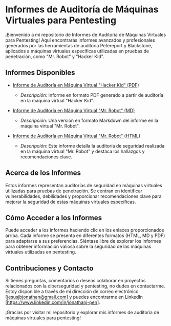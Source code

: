 # Informes de Auditoría de Máquinas Virtuales para Pentesting

¡Bienvenido a mi repositorio de Informes de Auditoría de Máquinas Virtuales para Pentesting! Aquí encontrarás informes avanzados y profesionales generados por las herramientas de auditoría Petereport y Blackstone, aplicados a máquinas virtuales específicas utilizadas en pruebas de penetración, como "Mr. Robot" y "Hacker Kid".

## Informes Disponibles

- [Informe de Auditoría en Máquina Virtual "Hacker Kid" (PDF)](https://github.com/jonathanjesus03/Report-Hub-for-Petereport-and-Blackstone/blob/88a68104902cd1bcd7c90d3bd2c6907cce5ff63a/PEN-MD_Ethical%20Hacking%20Reto%20Robot.md)
    - *Descripción*: Informe en formato PDF generado a partir de auditoría en la máquina virtual "Hacker Kid".

- [Informe de Auditoría en Máquina Virtual "Mr. Robot" (MD)](https://github.com/jonathanjesus03/Report-Hub-for-Petereport-and-Blackstone/blob/7ca4761d56383ce4bac4a6325482b80de67bce99/PEN-MD_Ethical%20Hacking%20Reto%20Robot.md)
    - *Descripción*: Una versión en formato Markdown del informe en la máquina virtual "Mr. Robot".

- [Informe de Auditoría en Máquina Virtual "Mr. Robot" (HTML)](/index.html)
    - *Descripción*: Este informe detalla la auditoría de seguridad realizada en la máquina virtual "Mr. Robot" y destaca los hallazgos y recomendaciones clave.



## Acerca de los Informes

Estos informes representan auditorías de seguridad en máquinas virtuales utilizadas para pruebas de penetración. Se centran en identificar vulnerabilidades, debilidades y proporcionar recomendaciones clave para mejorar la seguridad de estas máquinas virtuales específicas.

## Cómo Acceder a los Informes

Puede acceder a los informes haciendo clic en los enlaces proporcionados arriba. Cada informe se presenta en diferentes formatos (HTML, MD y PDF) para adaptarse a sus preferencias. Siéntase libre de explorar los informes para obtener información valiosa sobre la seguridad de las máquinas virtuales utilizadas en pentesting.

## Contribuciones y Contacto

Si tienes preguntas, comentarios o deseas colaborar en proyectos relacionados con la ciberseguridad y pentesting, no dudes en contactarme. Estoy disponible a través de mi dirección de correo electrónico [jesusjbjonathan@gmail.com] y puedes encontrarme en LinkedIn [https://www.linkedin.com/in/jonathanj-pen].

¡Gracias por visitar mi repositorio y explorar mis informes de auditoría de máquinas virtuales para pentesting!
